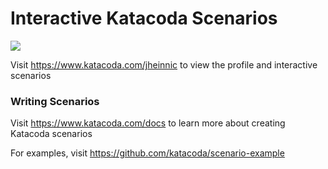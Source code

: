 # Interactive Katacoda Scenarios

[![](http://shields.katacoda.com/katacoda/jheinnic/count.svg)](https://www.katacoda.com/jheinnic "Get your profile on Katacoda.com")

Visit https://www.katacoda.com/jheinnic to view the profile and interactive scenarios

### Writing Scenarios
Visit https://www.katacoda.com/docs to learn more about creating Katacoda scenarios

For examples, visit https://github.com/katacoda/scenario-example
